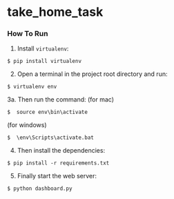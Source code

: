 # take_home_task


### How To Run
1. Install `virtualenv`:
```
$ pip install virtualenv
```

2. Open a terminal in the project root directory and run:
```
$ virtualenv env
```

3a. Then run the command:
 (for mac)
```
$  source env\bin\activate 
```
 (for windows)
```
$  \env\Scripts\activate.bat
```

4. Then install the dependencies:
```
$ pip install -r requirements.txt
```

5. Finally start the web server:
```
$ python dashboard.py